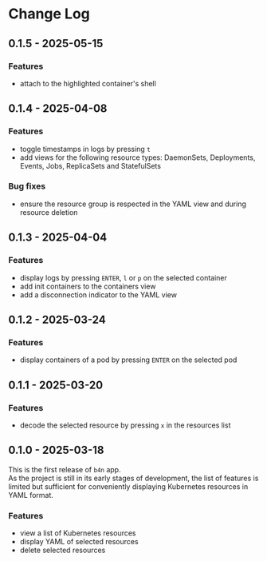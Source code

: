 # Change Log

## 0.1.5 - 2025-05-15

### Features

- attach to the highlighted container's shell

## 0.1.4 - 2025-04-08

### Features

- toggle timestamps in logs by pressing `t`
- add views for the following resource types: DaemonSets, Deployments, Events, Jobs, ReplicaSets and StatefulSets

### Bug fixes

- ensure the resource group is respected in the YAML view and during resource deletion

## 0.1.3 - 2025-04-04

### Features

- display logs by pressing `ENTER`, `l` or `p` on the selected container
- add init containers to the containers view
- add a disconnection indicator to the YAML view

## 0.1.2 - 2025-03-24

### Features

- display containers of a pod by pressing `ENTER` on the selected pod

## 0.1.1 - 2025-03-20

### Features

- decode the selected resource by pressing `x` in the resources list

## 0.1.0 - 2025-03-18

This is the first release of `b4n` app.  
As the project is still in its early stages of development, the list of features is limited but sufficient for conveniently displaying Kubernetes resources in YAML format.

### Features

- view a list of Kubernetes resources
- display YAML of selected resources
- delete selected resources
